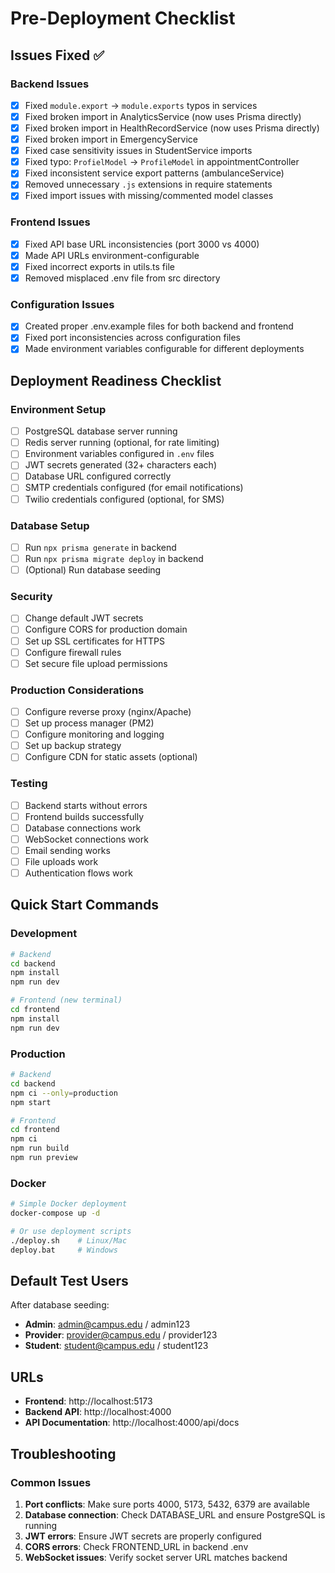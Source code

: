 # Pre-Deployment Checklist

## Issues Fixed ✅

### Backend Issues

- [x] Fixed `module.export` → `module.exports` typos in services
- [x] Fixed broken import in AnalyticsService (now uses Prisma directly)
- [x] Fixed broken import in HealthRecordService (now uses Prisma directly)
- [x] Fixed broken import in EmergencyService
- [x] Fixed case sensitivity issues in StudentService imports
- [x] Fixed typo: `ProfielModel` → `ProfileModel` in appointmentController
- [x] Fixed inconsistent service export patterns (ambulanceService)
- [x] Removed unnecessary `.js` extensions in require statements
- [x] Fixed import issues with missing/commented model classes

### Frontend Issues

- [x] Fixed API base URL inconsistencies (port 3000 vs 4000)
- [x] Made API URLs environment-configurable
- [x] Fixed incorrect exports in utils.ts file
- [x] Removed misplaced .env file from src directory

### Configuration Issues

- [x] Created proper .env.example files for both backend and frontend
- [x] Fixed port inconsistencies across configuration files
- [x] Made environment variables configurable for different deployments

## Deployment Readiness Checklist

### Environment Setup

- [ ] PostgreSQL database server running
- [ ] Redis server running (optional, for rate limiting)
- [ ] Environment variables configured in `.env` files
- [ ] JWT secrets generated (32+ characters each)
- [ ] Database URL configured correctly
- [ ] SMTP credentials configured (for email notifications)
- [ ] Twilio credentials configured (optional, for SMS)

### Database Setup

- [ ] Run `npx prisma generate` in backend
- [ ] Run `npx prisma migrate deploy` in backend
- [ ] (Optional) Run database seeding

### Security

- [ ] Change default JWT secrets
- [ ] Configure CORS for production domain
- [ ] Set up SSL certificates for HTTPS
- [ ] Configure firewall rules
- [ ] Set secure file upload permissions

### Production Considerations

- [ ] Configure reverse proxy (nginx/Apache)
- [ ] Set up process manager (PM2)
- [ ] Configure monitoring and logging
- [ ] Set up backup strategy
- [ ] Configure CDN for static assets (optional)

### Testing

- [ ] Backend starts without errors
- [ ] Frontend builds successfully
- [ ] Database connections work
- [ ] WebSocket connections work
- [ ] Email sending works
- [ ] File uploads work
- [ ] Authentication flows work

## Quick Start Commands

### Development

```bash
# Backend
cd backend
npm install
npm run dev

# Frontend (new terminal)
cd frontend
npm install
npm run dev
```

### Production

```bash
# Backend
cd backend
npm ci --only=production
npm start

# Frontend
cd frontend
npm ci
npm run build
npm run preview
```

### Docker

```bash
# Simple Docker deployment
docker-compose up -d

# Or use deployment scripts
./deploy.sh    # Linux/Mac
deploy.bat     # Windows
```

## Default Test Users

After database seeding:

- **Admin**: admin@campus.edu / admin123
- **Provider**: provider@campus.edu / provider123
- **Student**: student@campus.edu / student123

## URLs

- **Frontend**: http://localhost:5173
- **Backend API**: http://localhost:4000
- **API Documentation**: http://localhost:4000/api/docs

## Troubleshooting

### Common Issues

1. **Port conflicts**: Make sure ports 4000, 5173, 5432, 6379 are available
2. **Database connection**: Check DATABASE_URL and ensure PostgreSQL is running
3. **JWT errors**: Ensure JWT secrets are properly configured
4. **CORS errors**: Check FRONTEND_URL in backend .env
5. **WebSocket issues**: Verify socket server URL matches backend
